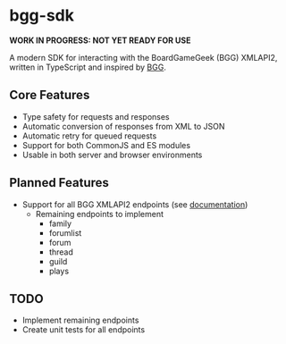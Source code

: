 # bgg-sdk

**WORK IN PROGRESS: NOT YET READY FOR USE**

A modern SDK for interacting with the BoardGameGeek (BGG) XMLAPI2, written in TypeScript and inspired by [BGG](https://www.npmjs.com/package/bgg).

## Core Features

- Type safety for requests and responses
- Automatic conversion of responses from XML to JSON
- Automatic retry for queued requests
- Support for both CommonJS and ES modules
- Usable in both server and browser environments

## Planned Features

- Support for all BGG XMLAPI2 endpoints (see [documentation](https://boardgamegeek.com/wiki/page/BGG_XML_API2))
  - Remaining endpoints to implement
    - family
    - forumlist
    - forum
    - thread
    - guild
    - plays

## TODO

- Implement remaining endpoints
- Create unit tests for all endpoints
